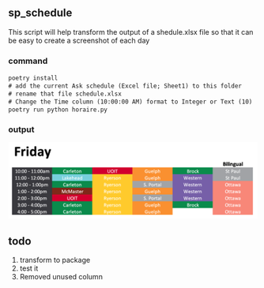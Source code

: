 ## sp_schedule

This script will help transform the output of a shedule.xlsx file so that it can be easy to create a screenshot of each day

### command

    poetry install
    # add the current Ask schedule (Excel file; Sheet1) to this folder
    # rename that file schedule.xlsx
    # Change the Time column (10:00:00 AM) format to Integer or Text (10)
    poetry run python horaire.py

### output 


![alt text](https://github.com/guinslym/sp_transform_schedule/blob/master/example_output.png "Schedule")


## todo
1. transform to package
2. test it
3. Removed unused column
